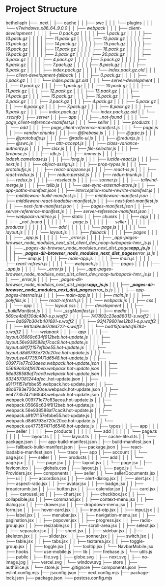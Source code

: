 # Project Structure

betheliaph
├── .next
│ ├── cache
│ │ ├── swc
│ │ │ └── plugins
│ │ │ └── v7*windows_x86_64_9.0.0
│ │ ├── webpack
│ │ │ ├── client-development
│ │ │ │ ├── 0.pack.gz
│ │ │ │ ├── 1.pack.gz
│ │ │ │ ├── 10.pack.gz
│ │ │ │ ├── 11.pack.gz
│ │ │ │ ├── 12.pack.gz
│ │ │ │ ├── 13.pack.gz
│ │ │ │ ├── 14.pack.gz
│ │ │ │ ├── 15.pack.gz
│ │ │ │ ├── 16.pack.gz
│ │ │ │ ├── 17.pack.gz
│ │ │ │ ├── 18.pack.gz
│ │ │ │ ├── 19.pack.gz
│ │ │ │ ├── 2.pack.gz
│ │ │ │ ├── 20.pack.gz
│ │ │ │ ├── 3.pack.gz
│ │ │ │ ├── 4.pack.gz
│ │ │ │ ├── 5.pack.gz
│ │ │ │ ├── 6.pack.gz
│ │ │ │ ├── 7.pack.gz
│ │ │ │ ├── 8.pack.gz
│ │ │ │ ├── 9.pack.gz
│ │ │ │ ├── index.pack.gz
│ │ │ │ └── index.pack.gz.old
│ │ │ ├── client-development-fallback
│ │ │ │ ├── 0.pack.gz
│ │ │ │ ├── 1.pack.gz
│ │ │ │ └── index.pack.gz.old
│ │ │ └── server-development
│ │ │ ├── 0.pack.gz
│ │ │ ├── 1.pack.gz
│ │ │ ├── 10.pack.gz
│ │ │ ├── 11.pack.gz
│ │ │ ├── 12.pack.gz
│ │ │ ├── 13.pack.gz
│ │ │ ├── 14.pack.gz
│ │ │ ├── 15.pack.gz
│ │ │ ├── 16.pack.gz
│ │ │ ├── 2.pack.gz
│ │ │ ├── 3.pack.gz
│ │ │ ├── 4.pack.gz
│ │ │ ├── 5.pack.gz
│ │ │ ├── 6.pack.gz
│ │ │ ├── 7.pack.gz
│ │ │ ├── 8.pack.gz
│ │ │ ├── 9.pack.gz
│ │ │ ├── index.pack.gz
│ │ │ └── index.pack.gz.old
│ │ └── .rscinfo
│ ├── server
│ │ ├── app
│ │ │ ├── \_not-found
│ │ │ │ └── page_client-reference-manifest.js
│ │ │ └── seller
│ │ │ └── products
│ │ │ └── add
│ │ │ ├── page_client-reference-manifest.js
│ │ │ └── page.js
│ │ ├── vendor-chunks
│ │ │ ├── @firebase.js
│ │ │ ├── @grpc.js
│ │ │ ├── @protobufjs.js
│ │ │ ├── @radix-ui.js
│ │ │ ├── @reduxjs.js
│ │ │ ├── @swc.js
│ │ │ ├── attr-accept.js
│ │ │ ├── class-variance-authority.js
│ │ │ ├── clsx.js
│ │ │ ├── file-selector.js
│ │ │ ├── firebase.js
│ │ │ ├── idb.js
│ │ │ ├── immer.js
│ │ │ ├── lodash.camelcase.js
│ │ │ ├── long.js
│ │ │ ├── lucide-react.js
│ │ │ ├── next.js
│ │ │ ├── object-assign.js
│ │ │ ├── prop-types.js
│ │ │ ├── protobufjs.js
│ │ │ ├── react-dropzone.js
│ │ │ ├── react-is.js
│ │ │ ├── react-redux.js
│ │ │ ├── redux-persist.js
│ │ │ ├── redux-thunk.js
│ │ │ ├── redux.js
│ │ │ ├── reselect.js
│ │ │ ├── sonner.js
│ │ │ ├── tailwind-merge.js
│ │ │ ├── tslib.js
│ │ │ └── use-sync-external-store.js
│ │ ├── app-paths-manifest.json
│ │ ├── interception-route-rewrite-manifest.js
│ │ ├── middleware-build-manifest.js
│ │ ├── middleware-manifest.json
│ │ ├── middleware-react-loadable-manifest.js
│ │ ├── next-font-manifest.js
│ │ ├── next-font-manifest.json
│ │ ├── pages-manifest.json
│ │ ├── server-reference-manifest.js
│ │ ├── server-reference-manifest.json
│ │ └── webpack-runtime.js
│ ├── static
│ │ ├── chunks
│ │ │ ├── app
│ │ │ │ ├── \_not-found
│ │ │ │ │ └── page.js
│ │ │ │ ├── seller
│ │ │ │ │ ├── products
│ │ │ │ │ │ └── add
│ │ │ │ │ │ └── page.js
│ │ │ │ │ └── layout.js
│ │ │ │ └── layout.js
│ │ │ ├── fallback
│ │ │ │ ├── pages
│ │ │ │ │ ├── \_app.js
│ │ │ │ │ └── \_error.js
│ │ │ │ ├── \_app-pages-browser_node_modules_next_dist_client_dev_noop-turbopack-hmr_js.js
│ │ │ │ ├── \_pages-dir-browser_node_modules_next_dist_pages**app_js.js
│ │ │ │ ├── \_pages-dir-browser_node_modules_next_dist_pages**error_js.js
│ │ │ │ ├── amp.js
│ │ │ │ ├── main-app.js
│ │ │ │ ├── main.js
│ │ │ │ ├── react-refresh.js
│ │ │ │ └── webpack.js
│ │ │ ├── pages
│ │ │ │ ├── \_app.js
│ │ │ │ └── \_error.js
│ │ │ ├── \_app-pages-browser_node_modules_next_dist_client_dev_noop-turbopack-hmr_js.js
│ │ │ ├── \_error.js
│ │ │ ├── \_pages-dir-browser_node_modules_next_dist_pages**app_js.js
│ │ │ ├── \_pages-dir-browser_node_modules_next_dist_pages**error_js.js
│ │ │ ├── app-pages-internals.js
│ │ │ ├── main-app.js
│ │ │ ├── main.js
│ │ │ ├── polyfills.js
│ │ │ ├── react-refresh.js
│ │ │ └── webpack.js
│ │ ├── css
│ │ │ └── app
│ │ │ └── layout.css
│ │ ├── development
│ │ │ ├── \_buildManifest.js
│ │ │ └── \_ssgManifest.js
│ │ ├── media
│ │ │ ├── 569ce4b8f30dc480-s.p.woff2
│ │ │ ├── 747892c23ea88013-s.woff2
│ │ │ ├── 8d697b304b401681-s.woff2
│ │ │ ├── 93f479601ee12b01-s.p.woff2
│ │ │ ├── 9610d9e46709d722-s.woff2
│ │ │ └── ba015fad6dcf6784-s.woff2
│ │ └── webpack
│ │ ├── app
│ │ │ ├── layout.05669c634f912beb.hot-update.js
│ │ │ ├── layout.56e938588af7cac9.hot-update.js
│ │ │ ├── layout.a91f7f157efbbe55.hot-update.js
│ │ │ ├── layout.d8d6793e720c20ce.hot-update.js
│ │ │ └── layout.ee477357471d6548.hot-update.js
│ │ ├── 009771e77c83aeea.webpack.hot-update.json
│ │ ├── 05669c634f912beb.webpack.hot-update.json
│ │ ├── 56e938588af7cac9.webpack.hot-update.json
│ │ ├── 633457081244afec.*.hot-update.json
│ │ ├── a91f7f157efbbe55.webpack.hot-update.json
│ │ ├── d8d6793e720c20ce.webpack.hot-update.json
│ │ ├── ee477357471d6548.webpack.hot-update.json
│ │ ├── webpack.009771e77c83aeea.hot-update.js
│ │ ├── webpack.05669c634f912beb.hot-update.js
│ │ ├── webpack.56e938588af7cac9.hot-update.js
│ │ ├── webpack.a91f7f157efbbe55.hot-update.js
│ │ ├── webpack.d8d6793e720c20ce.hot-update.js
│ │ └── webpack.ee477357471d6548.hot-update.js
│ ├── types
│ │ ├── app
│ │ │ ├── seller
│ │ │ │ ├── products
│ │ │ │ │ └── add
│ │ │ │ │ └── page.ts
│ │ │ │ └── layout.ts
│ │ │ └── layout.ts
│ │ ├── cache-life.d.ts
│ │ └── package.json
│ ├── app-build-manifest.json
│ ├── build-manifest.json
│ ├── fallback-build-manifest.json
│ ├── package.json
│ ├── react-loadable-manifest.json
│ └── trace
├── app
│ ├── account
│ │ └── page.jsx
│ ├── seller
│ │ ├── products
│ │ │ ├── add
│ │ │ │ └── page.jsx
│ │ │ └── page.jsx
│ │ ├── layout.jsx
│ │ └── page.jsx
│ ├── favicon.ico
│ ├── globals.css
│ ├── layout.js
│ ├── page.js
│ └── Providers.jsx
├── components
│ ├── seller
│ │ └── sellerDocuments.jsx
│ ├── ui
│ │ ├── accordion.jsx
│ │ ├── alert-dialog.jsx
│ │ ├── alert.jsx
│ │ ├── aspect-ratio.jsx
│ │ ├── avatar.jsx
│ │ ├── badge.jsx
│ │ ├── breadcrumb.jsx
│ │ ├── button.jsx
│ │ ├── calendar.jsx
│ │ ├── card.jsx
│ │ ├── carousel.jsx
│ │ ├── chart.jsx
│ │ ├── checkbox.jsx
│ │ ├── collapsible.jsx
│ │ ├── command.jsx
│ │ ├── context-menu.jsx
│ │ ├── dialog.jsx
│ │ ├── drawer.jsx
│ │ ├── dropdown-menu.jsx
│ │ ├── form.jsx
│ │ ├── hover-card.jsx
│ │ ├── input-otp.jsx
│ │ ├── input.jsx
│ │ ├── label.jsx
│ │ ├── menubar.jsx
│ │ ├── navigation-menu.jsx
│ │ ├── pagination.jsx
│ │ ├── popover.jsx
│ │ ├── progress.jsx
│ │ ├── radio-group.jsx
│ │ ├── resizable.jsx
│ │ ├── scroll-area.jsx
│ │ ├── select.jsx
│ │ ├── separator.jsx
│ │ ├── sheet.jsx
│ │ ├── sidebar.jsx
│ │ ├── skeleton.jsx
│ │ ├── slider.jsx
│ │ ├── sonner.jsx
│ │ ├── switch.jsx
│ │ ├── table.jsx
│ │ ├── tabs.jsx
│ │ ├── textarea.jsx
│ │ ├── toggle-group.jsx
│ │ ├── toggle.jsx
│ │ └── tooltip.jsx
│ └── NavbarMobile.jsx
├── hooks
│ └── use-mobile.js
├── lib
│ ├── firebase.js
│ └── utils.js
├── public
│ ├── file.svg
│ ├── globe.svg
│ ├── next.svg
│ ├── no-image.jpg
│ ├── vercel.svg
│ └── window.svg
├── store
│ ├── authSlice.js
│ └── store.js
├── .gitignore
├── components.json
├── eslint.config.mjs
├── jsconfig.json
├── next.config.mjs
├── package-lock.json
├── package.json
└── postcss.config.mjs

